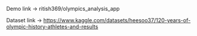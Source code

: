 Demo link -> ritish369/olympics_analysis_app

Dataset link -> https://www.kaggle.com/datasets/heesoo37/120-years-of-olympic-history-athletes-and-results
